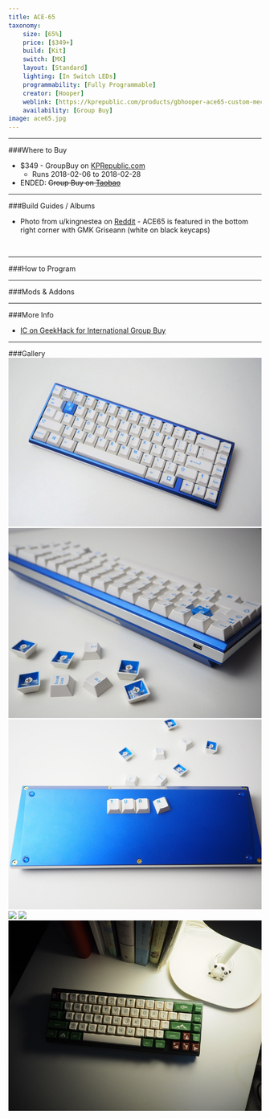 ```yaml
---
title: ACE-65
taxonomy:
    size: [65%]
    price: [$349+]
    build: [Kit]
    switch: [MX]
    layout: [Standard]
    lighting: [In Switch LEDs]
    programmability: [Fully Programmable]
    creator: [Hooper]
    weblink: [https://kprepublic.com/products/gbhooper-ace65-custom-mechanical-keyboard-set-65-anodized-aluminum-cover-rgb-drop-shadow-cnc]
    availability: [Group Buy]
image: ace65.jpg
---
```


<a name="buy"></a>

---

###Where to Buy
- $349 - GroupBuy on [KPRepublic.com](https://kprepublic.com/products/gbhooper-ace65-custom-mechanical-keyboard-set-65-anodized-aluminum-cover-rgb-drop-shadow-cnc) 
   - Runs 2018-02-06 to 2018-02-28
- ENDED: ~~Group Buy on [Taobao](https://item.taobao.com/item.htm?spm=a1z10.3-c-s.w4002-14986073507.10.2eb72f47JoBWnA&id=563904244142)~~

<a name="albums"></a>

---

###Build Guides / Albums
- Photo from u/kingnestea on [Reddit](https://www.reddit.com/r/MechanicalKeyboards/comments/7q4dia/the_family_has_grown_a_little_bit_over_2017/) - ACE65 is featured in the bottom right corner with GMK Griseann (white on black keycaps)
<blockquote class="imgur-embed-pub" lang="en" data-id="a/pYptB"><a href="//imgur.com/pYptB"></a></blockquote><script async src="//s.imgur.com/min/embed.js" charset="utf-8"></script>
<br>

<a name="program"></a>

---

###How to Program


<a name="mods"></a>

---

###Mods &amp; Addons


<a name="misc"></a>

---

###More Info
- [IC on GeekHack for International Group Buy](https://geekhack.org/index.php?topic=93921.0)

<a name="gallery"></a>

---

###Gallery  
![](ace65.jpg)
![](ace652.jpg)
![](ace65-bottom.jpg)
![](ace65-nameplate.jpg)
![](ace65-nameplate2.jpg)
![](ace65-kingnestea.jpg)

